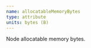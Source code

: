 ```yaml
---
name: allocatableMemoryBytes
type: attribute
units: bytes (B)
---
```


Node allocatable memory bytes.